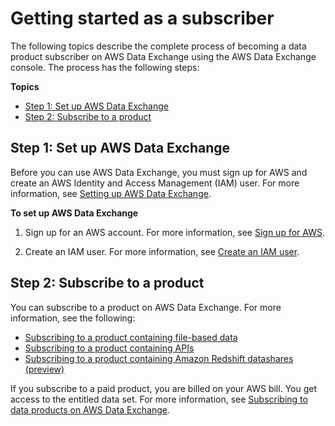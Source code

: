 # Getting started as a subscriber<a name="subscriber-getting-started"></a>

The following topics describe the complete process of becoming a data product subscriber on AWS Data Exchange using the AWS Data Exchange console\. The process has the following steps:

**Topics**
+ [Step 1: Set up AWS Data Exchange](#subscriber-prereqs)
+ [Step 2: Subscribe to a product](#subscribe-to-product)

## Step 1: Set up AWS Data Exchange<a name="subscriber-prereqs"></a>

Before you can use AWS Data Exchange, you must sign up for AWS and create an AWS Identity and Access Management \(IAM\) user\. For more information, see [Setting up AWS Data Exchange](setting-up.md)\.

**To set up AWS Data Exchange**

1. Sign up for an AWS account\. For more information, see [Sign up for AWS](setting-up.md#setting-up-aws-sign-up)\.

1. Create an IAM user\. For more information, see [Create an IAM user](setting-up.md#setting-up-create-iam-user)\.

## Step 2: Subscribe to a product<a name="subscribe-to-product"></a>

You can subscribe to a product on AWS Data Exchange\. For more information, see the following: 
+ [Subscribing to a product containing file\-based data](subscribing-to-product.md#subscribing-to-data-product)
+ [Subscribing to a product containing APIs](subscribing-to-product.md#subscribing-to-API-product)
+ [Subscribing to a product containing Amazon Redshift datashares \(preview\)](subscribing-to-product.md#subscribing-to-Redshift-product)

If you subscribe to a paid product, you are billed on your AWS bill\. You get access to the entitled data set\. For more information, see [Subscribing to data products on AWS Data Exchange](subscribe-to-data-sets.md)\.
